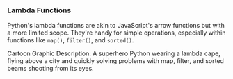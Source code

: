 ### Lambda Functions
Python's lambda functions are akin to JavaScript's arrow functions but with a more limited scope. They're handy for simple operations, especially within functions like `map()`, `filter()`, and `sorted()`.

Cartoon Graphic Description:
A superhero Python wearing a lambda cape, flying above a city and quickly solving problems with map, 
filter, and sorted beams shooting from its eyes.

